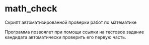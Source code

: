 # math_check
Скрипт автоматизированной проверки работ по математике  
  
Программа позвоялет при помощи ссылки на тестовое задание кандидата автоматически проверить его первую часть.
